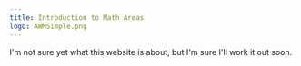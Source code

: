 ```yaml
---
title: Introduction to Math Areas
logo: AWMSimple.png
---
```


I'm not sure yet what this website is about, but I'm sure I'll work it out soon.
